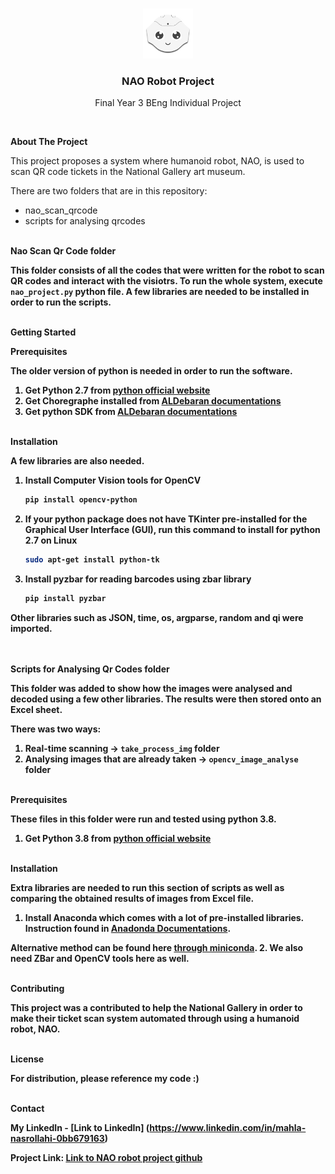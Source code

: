 

<!-- PROJECT LOGO -->
<br />
<p align="center">
  <a href="https://github.com/mahlaNasr/nao_robot_project">
    <img src="nao_logo.png" alt="Logo" width="80" height="80">
  </a>

  <h3 align="center">NAO Robot Project</h3>

  <p align="center">
    Final Year 3 BEng Individual Project
    <br />
  </p>
</p>




<br />


<!-- ABOUT THE PROJECT -->
<b>About The Project</b>

This project proposes a system where humanoid robot, NAO, is used to scan QR code tickets in the National Gallery art museum.

There are two folders that are in this repository:
* nao_scan_qrcode
* scripts for analysing qrcodes

<br />
<b>Nao Scan Qr Code folder<b/>

This folder consists of all the codes that were written for the robot to scan QR codes and interact with the visiotrs.
To run the whole system, execute `nao_project.py` python file. A few libraries are needed to be installed in order to run the scripts.



<br />
<!-- GETTING STARTED -->
<b>Getting Started<b/>

<b>Prerequisites<b/>

The older version of python is needed in order to run the software.
1. Get Python 2.7 from [python official website](https://www.python.org/about/)
2. Get Choregraphe installed from [ALDebaran documentations](http://doc.aldebaran.com/2-4/software/choregraphe/installing.html)
3. Get python SDK from [ALDebaran documentations](http://doc.aldebaran.com/2-4/dev/python/install_guide.html)


<br />
<b>Installation<b/>

A few libraries are also needed.

1. Install Computer Vision tools for OpenCV
    ```sh
    pip install opencv-python
    ```
2. If your python package does not have TKinter pre-installed for the Graphical User Interface (GUI), run this command to install for python 2.7 on Linux
   ```sh
   sudo apt-get install python-tk
   ```
3. Install pyzbar for reading barcodes using zbar library
   ```sh
   pip install pyzbar
   ```
   
Other libraries such as JSON, time, os, argparse, random and qi were imported.


<br />
<br />
<b> Scripts for Analysing Qr Codes folder <b/>

This folder was added to show how the images were analysed and decoded using a few other libraries. The results were then stored onto an Excel sheet.

There was two ways:
1. Real-time scanning -> `take_process_img` folder
2. Analysing images that are already taken -> `opencv_image_analyse` folder
 

<br />
<b>Prerequisites<b/>

These files in this folder were run and tested using python 3.8. 
1. Get Python 3.8 from [python official website](https://www.python.org/about/)


<br />
<b>Installation<b/>

Extra libraries are needed to run this section of scripts as well as comparing the obtained results of images from Excel file.

1. Install Anaconda which comes with a lot of pre-installed libraries. Instruction found in [Anadonda Documentations](https://docs.continuum.io/anaconda/install/).

  Alternative method can be found here [through miniconda](https://pandas.pydata.org/pandas-docs/stable/getting_started/install.html).
2. We also need ZBar and OpenCV tools here as well.



<br />
<!-- CONTRIBUTING -->
<b>Contributing<b/>

This project was a contributed to help the National Gallery in order to make their ticket scan system automated through using a humanoid robot, NAO.


<br />
<!-- LICENSE -->
<b>License<b/>

For distribution, please reference my code :)

<br />
<!-- CONTACT -->
<b>Contact<b/>

My LinkedIn - [Link to LinkedIn] (https://www.linkedin.com/in/mahla-nasrollahi-0bb679163)

Project Link:  [Link to NAO robot project github](https://github.com/mahlaNasr/nao_robot_project)


